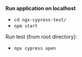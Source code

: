 **Run application on localhost**
* `cd ngx-cypress-test/`
* `npm start`

Run test (from root directory):
* `npx cypress open`